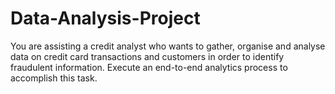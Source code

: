 # Data-Analysis-Project
You are assisting a credit analyst who wants to gather, organise and analyse data on credit card transactions and customers in order to identify fraudulent information. Execute an end-to-end analytics process to accomplish this task.
